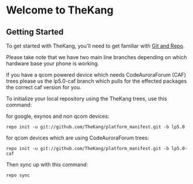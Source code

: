 Welcome to TheKang
===================


Getting Started
---------------

To get started with TheKang, you'll need to get familiar with
[Git and Repo](http://source.android.com/download/using-repo).

Please take note that we have two main line branches depending on
which hardware base your phone is working.

If you have a qcom powered device which needs CodeAuroraForum (CAF)
trees please us the lp5.0-caf branch which pulls for the effected packages
the correct caf version for you.

To initialize your local repository using the TheKang trees, use this command:


for google, exynos and non qcom devices:

	repo init -u git://github.com/TheKang/platform_manifest.git -b lp5.0


for qcom devices which are using CodeAuroraForum trees:

	repo init -u git://github.com/TheKang/platform_manifest.git -b lp5.0-caf



Then sync up with this command:

	repo sync

